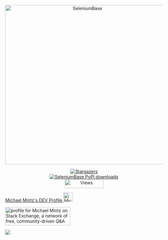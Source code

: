 <!--
**mdmintz/mdmintz** is a ✨ _special_ ✨ repository because its `README.md` (this file) appears on your GitHub profile.

Here are some ideas to get you started:

- 🔭 I’m currently working on ...
- 🌱 I’m currently learning ...
- 👯 I’m looking to collaborate on ...
- 🤔 I’m looking for help with ...
- 💬 Ask me about ...
- 📫 How to reach me: ...
- 😄 Pronouns: ...
- ⚡ Fun fact: ...
-->

<p align="center">
  <a href="https://github.com/seleniumbase/SeleniumBase/"><img align="center" src="https://seleniumbase.github.io/cdn/img/sb_media_logo_t6.png" alt="SeleniumBase" width="510" /></a>
  <div align="center"><a href="https://github.com/seleniumbase/SeleniumBase/stargazers"><img src="https://img.shields.io/github/stars/seleniumbase/seleniumbase.svg?color=19A57B" title="Stargazers" /></a></div>
  <div align="center"><a href="https://pepy.tech/project/seleniumbase" target="_blank"><img src="https://static.pepy.tech/badge/seleniumbase" alt="SeleniumBase PyPI downloads" /></a></div>
  <div align="center"><img src="https://views.whatilearened.today/views/github/seleniumbase/SeleniumBase.svg" width="124px" height="28px" alt="Views" /></div>
</p>

<p><a href="https://dev.to/mintzworld">
  <span>Michael Mintz's DEV Profile</span>
  <img src="https://d2fltix0v2e0sb.cloudfront.net/dev-badge.svg" alt="Michael Mintz's DEV Profile" height="30" width="30">
</a></p>
  
<p><a href="https://stackexchange.com/users/9494775/michael-mintz"><img src="https://stackexchange.com/users/flair/9494775.png" width="208" height="58" alt="profile for Michael Mintz on Stack Exchange, a network of free, community-driven Q&amp;A sites" title="profile for Michael Mintz on Stack Exchange, a network of free, community-driven Q&amp;A sites" /></a></p>

![](https://komarev.com/ghpvc/?username=mdmintz&color=green)

